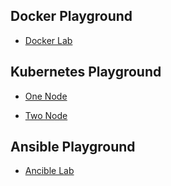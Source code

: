## Docker Playground
- [Docker Lab](https://labs.play-with-docker.com)


## Kubernetes Playground
- [One Node](https://killercoda.com/playgrounds/course/kubernetes-playgrounds/one-node-4GB)

- [Two Node](https://killercoda.com/playgrounds/course/kubernetes-playgrounds/two-node)

## Ansible Playground
- [Ancible Lab](https://killercoda.com/het-tanis/course/Ansible-Labs)